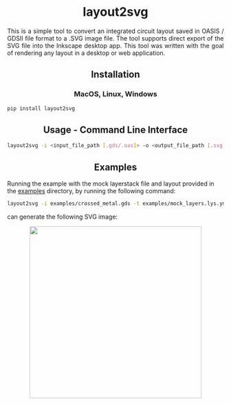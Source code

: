 <h1 align=center> layout2svg </h1>

<div align=justify>
<p> This is a simple tool to convert an integrated circuit layout saved in OASIS / GDSII file format to a .SVG image file. The tool supports direct export of the SVG file into the Inkscape desktop app. This tool was written with the goal of rendering any layout in a desktop or web application. </p>
</div>

<h2 align=center> Installation </h2>

<h3 align=center> MacOS, Linux, Windows </h3>

```bash
pip install layout2svg
```

<h2 align=center> Usage - Command Line Interface </h2>

```bash
layout2svg -i <input_file_path [.gds/.oas]> -o <output_file_path [.svg]>
```

<h2 align=center> Examples </h2>

<p>
Running the example with the mock layerstack file and layout provided in the <a href="./examples">examples</a> directory, by running the following command:
</p>

```bash
layout2svg -i examples/crossed_metal.gds -t examples/mock_layers.lys.yml -o examples/crossed_metal.svg
```

<p>
can generate the following SVG image:
</p>

<p align=center>
<img src="./examples/crossed_metal.svg" width="400" height="400">
</p>
